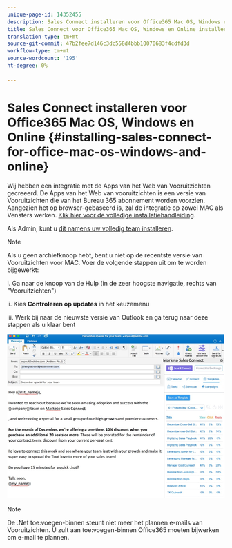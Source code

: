 ```yaml
---
unique-page-id: 14352455
description: Sales Connect installeren voor Office365 Mac OS, Windows en Online - Marketo Docs - Productdocumentatie
title: Sales Connect voor Office365 Mac OS, Windows en Online installeren
translation-type: tm+mt
source-git-commit: 47b2fee7d146c3dc558d4bbb10070683f4cdfd3d
workflow-type: tm+mt
source-wordcount: '195'
ht-degree: 0%

---
```



# Sales Connect installeren voor Office365 Mac OS, Windows en Online {#installing-sales-connect-for-office-mac-os-windows-and-online}

Wij hebben een integratie met de Apps van het Web van Vooruitzichten gecreeerd. De Apps van het Web van vooruitzichten is een versie van Vooruitzichten die van het Bureau 365 abonnement worden voorzien. Aangezien het op browser-gebaseerd is, zal de integratie op zowel MAC als Vensters werken. [Klik hier voor de volledige installatiehandleiding](http://s3.amazonaws.com/tout-user-store/outlook-mac/assets/install_tout_add-in_outlook_mac.pdf).

Als Admin, kunt u [dit namens uw volledig team installeren](http://docs.microsoft.com/en-us/office365/admin/manage/manage-deployment-of-add-ins?view=o365-worldwide).

>[!NOTE]
>
>Als u geen archiefknoop hebt, bent u niet op de recentste versie van Vooruitzichten voor MAC. Voer de volgende stappen uit om te worden bijgewerkt:
>
>i. Ga naar de knoop van de Hulp (in de zeer hoogste navigatie, rechts van &quot;Vooruitzichten&quot;)
>
>ii. Kies **Controleren op updates** in het keuzemenu
>
>iii. Werk bij naar de nieuwste versie van Outlook en ga terug naar deze stappen als u klaar bent

![](assets/one.png)

>[!NOTE]
>
>De .Net toe:voegen-binnen steunt niet meer het plannen e-mails van Vooruitzichten. U zult aan toe:voegen-binnen Office365 moeten bijwerken om e-mail te plannen.

